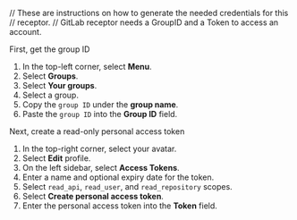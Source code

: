 // These are instructions on how to generate the needed credentials for this
// receptor. 
// GitLab receptor needs a GroupID and a Token to access an account.


First, get the group ID
1. In the top-left corner, select **Menu**.
2. Select **Groups**.
3. Select **Your groups**.
4. Select a group.
5. Copy the `group ID` under the **group name**.
6. Paste the `group ID` into the **Group ID** field.

Next, create a read-only personal access token
1. In the top-right corner, select your avatar.
2. Select **Edit** profile.
3. On the left sidebar, select **Access Tokens**.
4. Enter a name and optional expiry date for the token.
5. Select `read_api`, `read_user`, and `read_repository` scopes.
6. Select **Create personal access token**.
7. Enter the personal access token into the **Token** field.